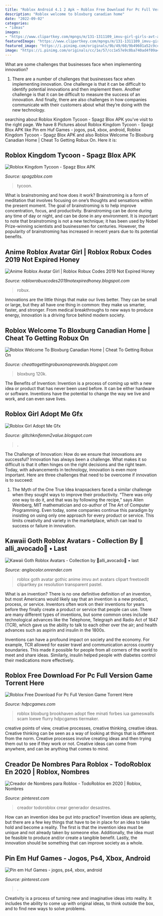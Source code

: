```yaml
---
title: "Roblox Android 4.1 2 Apk ~ Roblox Free Download For Pc Full Version Game Torrent Here"
description: "Roblox welcome to bloxburg canadian home"
date: "2022-09-02"
categories:
- "ideas"
images:
- "https://www.clipartkey.com/mpngs/m/131-1311109_imvu-girl-girls-avt-avatar-freetoedit-anime-gothic.png"
featuredImage: "https://www.clipartkey.com/mpngs/m/131-1311109_imvu-girl-girls-avt-avatar-freetoedit-anime-gothic.png"
featured_image: "https://i.pinimg.com/originals/9b/49/60/9b49601a52c9cc53bc6a9feaffb862da.png"
image: "https://i.pinimg.com/originals/cc/1e/57/cc1e57e9c0ba740ad4f09a47a6bde92a.jpg"
---
```



What are some challenges that businesses face when implementing innovation?
1. There are a number of challenges that businesses face when implementing innovation. One challenge is that it can be difficult to identify potential innovations and then implement them. Another challenge is that it can be difficult to measure the success of an innovation. And finally, there are also challenges in how companies communicate with their customers about what they’re doing with the new technology.

	

		
searching about Roblox Kingdom Tycoon - Spagz Blox APK you've visit to the right page. We have 8 Pictures about Roblox Kingdom Tycoon - Spagz Blox APK like Pin em Huf Games - jogos, ps4, xbox, android, Roblox Kingdom Tycoon - Spagz Blox APK and also Roblox Welcome To Bloxburg Canadian Home | Cheat To Getting Robux On. Here it is:
		
    
## Roblox Kingdom Tycoon - Spagz Blox APK

<img loading=lazy src="https://spagzblox.com/wp-content/uploads/2020/08/kingdomtycoon-1068x601.jpg" onerror="this.onerror=null;this.src='https://tse1.mm.bing.net/th?id=OIP.uG9fswcUPW1ba52q2U0jywHaEK&amp;pid=15.1';" alt="Roblox Kingdom Tycoon - Spagz Blox APK">

_Source: spagzblox.com_

>tycoon. 

	

What is brainstroming and how does it work?
Brainstroming is a form of meditation that involves focusing on one’s thoughts and sensations within the present moment. The goal of brainstroming is to help improve concentration, focus, and productivity. Brainstroming can be done during any time of day or night, and can be done in any environment. It is important to note that brainstroming is not a new technique; it has been used by Nobel Prize-winning scientists and businessmen for centuries. However, the popularity of brainstroming has increased in recent years due to its potential benefits.

    
## Anime Roblox Avatar Girl | Roblox Robux Codes 2019 Not Expired Honey

<img loading=lazy src="https://lh6.googleusercontent.com/proxy/ZGU_d82F_9-kSDjPxvtI-Jr2breupJhI6lUr7vYmlut5DhSFy9hOeN6KWPzNLkI7FYWQfMNul8JBdOei3JW1xVtZjCyeC92o5hAeNXOI1tE1frZJEntPLEVFZO6dpSc1=w1200-h630-p-k-no-nu" onerror="this.onerror=null;this.src='https://tse3.mm.bing.net/th?id=OIP.XRDTc4irInmg11e-bIPuigHaIG&amp;pid=15.1';" alt="Anime Roblox Avatar Girl | Roblox Robux Codes 2019 Not Expired Honey">

_Source: robloxrobuxcodes2019notexpiredhoney.blogspot.com_

>robux. 

	

Innovations are the little things that make our lives better. They can be small or large, but they all have one thing in common: they make us smarter, faster, and stronger. From medical breakthroughs to new ways to produce energy, innovation is a driving force behind modern society.

    
## Roblox Welcome To Bloxburg Canadian Home | Cheat To Getting Robux On

<img loading=lazy src="https://i.ytimg.com/vi/2nFNqcqZ3IY/hqdefault.jpg" onerror="this.onerror=null;this.src='https://tse3.mm.bing.net/th?id=OIP.11ZPM4IU1vY9bCj7z2bV3QHaFj&amp;pid=15.1';" alt="Roblox Welcome To Bloxburg Canadian Home | Cheat To Getting Robux On">

_Source: cheattogettingrobuxonoprewards.blogspot.com_

>bloxburg 120k. 

	

The Benefits of Invention:
Invention is a process of coming up with a new idea or product that has never been used before. It can be either hardware or software. Inventions have the potential to change the way we live and work, and can even save lives.

    
## Roblox Girl Adopt Me Gfx

<img loading=lazy src="https://i.ytimg.com/vi/aj-FSLBwSlM/maxresdefault.jpg" onerror="this.onerror=null;this.src='https://tse3.mm.bing.net/th?id=OIP.8m5TqGQi4PftAW3Mv0XWGwHaEK&amp;pid=15.1';" alt="Roblox Girl Adopt Me Gfx">

_Source: glitchknifemm2value.blogspot.com_

>. 

	

The Challenge of Innovation: How do we ensure that innovations are successful?
Innovation has always been a challenge. What makes it so difficult is that it often hinges on the right decisions and the right team. Today, with advancements in technology, innovation is even more important. Here are three challenges that need to be overcome if innovation is to succeed:
1. The Myth of the One True Idea
 knapsackers faced a similar challenge when they sought ways to improve their productivity. “There was only one way to do it, and that was by following the recipe,” says Allen Weinberg, MIT mathematician and co-author of The Art of Computer Programming. Even today, some companies continue this paradigm by insisting on using only one approach for every product or service. This limits creativity and variety in the marketplace, which can lead to success or failure in innovation.


    
## Kawaii Goth Roblox Avatars - Collection By 💙alli_avocado💙 • Last

<img loading=lazy src="https://www.clipartkey.com/mpngs/m/131-1311109_imvu-girl-girls-avt-avatar-freetoedit-anime-gothic.png" onerror="this.onerror=null;this.src='https://tse2.mm.bing.net/th?id=OIP.QNhU14f8xEIheP02d8Fy8gHaF8&amp;pid=15.1';" alt="Kawaii Goth Roblox Avatars - Collection by 💙alli_avocado💙 • last">

_Source: anglocolor.onrender.com_

>roblox goth avatar gothic anime imvu avt avatars clipart freetoedit clipartkey px resolution transparent pastel. 

	

What is an invention?
There is no one definitive definition of an invention, but most Americans would likely say that an invention is a new product, process, or service.  Inventors often work on their inventions for years before they finally create a product or service that people can use. 
There are many different types of inventions, but some common ones include technological advances like the Telephone, Telegraph and Radio Act of 1847 (TCR), which gave us the ability to talk to each other over the air; and health advances such as aspirin and insulin in the 1800s. 

Inventions can have a profound impact on society and the economy. For example, TCR allowed for easier travel and communication across country boundaries. This made it possible for people from all corners of the world to meet and share ideas. Similarly, insulin helped people with diabetes control their medications more effectively.

    
## Roblox Free Download For Pc Full Version Game Torrent Here

<img loading=lazy src="https://hdpcgames.com/wp-content/uploads/2020/12/roblox-download-for-pc-2048x1154.jpg" onerror="this.onerror=null;this.src='https://tse2.mm.bing.net/th?id=OIP.1Qabc6sTdiLkZ_UBF7aahgHaEL&amp;pid=15.1';" alt="Roblox Free Download For Pc Full Version Game Torrent Here">

_Source: hdpcgames.com_

>roblox bloxburg brookhaven adopt flee minati forbes iua gameswalls scam loewe flurry hdpcgames tiermaker. 

	

creative points of view, creative processes, creative thinking, creative ideas.
Creative thinking can be seen as a way of looking at things that is different from the norm. Creative processes involve creating ideas and then trying them out to see if they work or not. Creative ideas can come from anywhere, and can be anything that comes to mind.

    
## Creador De Nombres Para Roblox - TodoRoblox En 2020 | Roblox, Nombres

<img loading=lazy src="https://i.pinimg.com/originals/9b/49/60/9b49601a52c9cc53bc6a9feaffb862da.png" onerror="this.onerror=null;this.src='https://tse4.mm.bing.net/th?id=OIP.7NqspyIi5FrIJNVRnq3m_AHaEK&amp;pid=15.1';" alt="Creador de Nombres para Roblox - TodoRoblox en 2020 | Roblox, Nombres">

_Source: pinterest.com_

>creador todoroblox crear generador desastres. 

	

How can an invention idea be put into practice?
Invention ideas are aplenty, but there are a few key things that have to be in place for an idea to take hold and become a reality. The first is that the invention idea must be unique and not already taken by someone else. Additionally, the idea must be feasible to produce and/or create a tangible benefit. Lastly, the innovation should be something that can improve society as a whole.

    
## Pin Em Huf Games - Jogos, Ps4, Xbox, Android

<img loading=lazy src="https://i.pinimg.com/originals/cc/1e/57/cc1e57e9c0ba740ad4f09a47a6bde92a.jpg" onerror="this.onerror=null;this.src='https://tse3.mm.bing.net/th?id=OIP.F0wJS75UOi8pewzthXZuXAHaEA&amp;pid=15.1';" alt="Pin em Huf Games - jogos, ps4, xbox, android">

_Source: pinterest.com_

>. 

	

Creativity is a process of turning new and imaginative ideas into reality. It includes the ability to come up with original ideas, to think outside the box, and to find new ways to solve problems.

